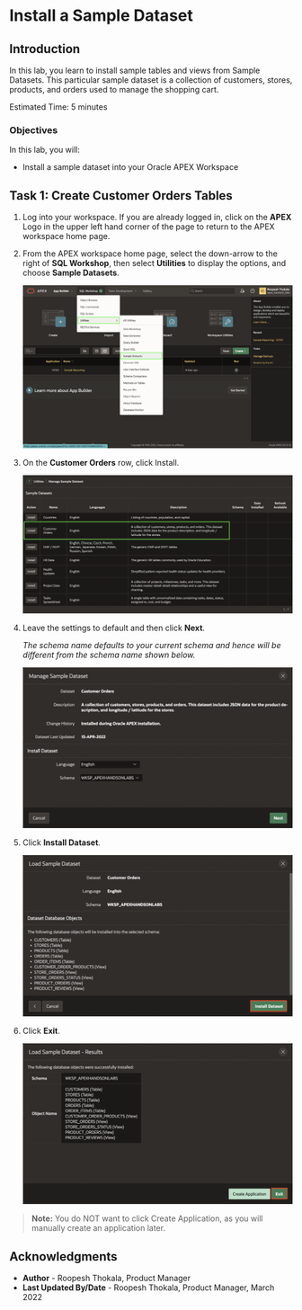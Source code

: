 # Install a Sample Dataset

## Introduction

In this lab, you learn to install sample tables and views from Sample Datasets. This particular sample dataset is a collection of customers, stores, products, and orders used to manage the shopping cart.

Estimated Time: 5 minutes

<!--
Watch the video below for a quick walk through of the lab.

[](youtube:ynUk8q6S1qo)
-->

### Objectives
In this lab, you will:
- Install a sample dataset into your Oracle APEX Workspace

## Task 1: Create Customer Orders Tables
1. Log into your workspace. If you are already logged in, click on the **APEX** Logo in the upper left hand corner of the page to return to the APEX workspace home page.


2. From the APEX workspace home page, select the down-arrow to the right of  **SQL Workshop**, then select **Utilities** to display the options, and choose **Sample Datasets**.

    ![](images1/navigate-to-sample-datasets1.png " ")

3. On the **Customer Orders** row, click Install.

    ![](images1/install-sample-dataset1.png " ")

4. Leave the settings to default and then click **Next**.

   *The schema name defaults to your current schema and hence will be different from the schema name shown below.*

    ![](images1/manage-sample-dataset1.png " ")

5. Click **Install Dataset**.

    ![](images1/load-sample-dataset1.png " ")

6. Click **Exit**.

    ![](images1/load-sample-dataset-results1.png " ")

>**Note:** You do NOT want to click Create Application, as you will manually create an application later.


## **Acknowledgments**

- **Author** - Roopesh Thokala, Product Manager
- **Last Updated By/Date** - Roopesh Thokala, Product Manager, March 2022
